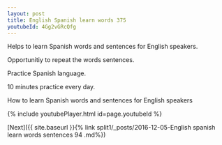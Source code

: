 ```yaml
---
layout: post
title: English Spanish learn words 375 
youtubeId: 4Gg2vGRcQfg
---
```

 
 
Helps to learn Spanish words and sentences for English speakers.

Opportunitiy to repeat the words sentences. 

Practice Spanish language. 
 
10 minutes practice every day. 
 
How to learn Spanish words and sentences for English speakers 
 
{% include youtubePlayer.html id=page.youtubeId %}
 
 
[Next]({{ site.baseurl }}{% link  split1/_posts/2016-12-05-English spanish learn words sentences 94 .md%})
 
